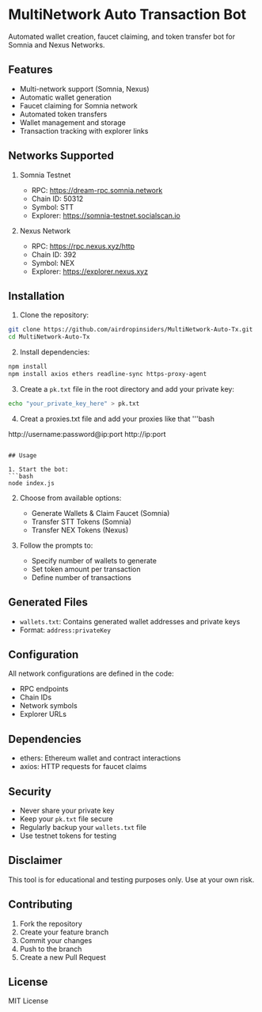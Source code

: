 # MultiNetwork Auto Transaction Bot

Automated wallet creation, faucet claiming, and token transfer bot for Somnia and Nexus Networks.

## Features

- Multi-network support (Somnia, Nexus)
- Automatic wallet generation
- Faucet claiming for Somnia network
- Automated token transfers
- Wallet management and storage
- Transaction tracking with explorer links

## Networks Supported

1. Somnia Testnet
   - RPC: https://dream-rpc.somnia.network
   - Chain ID: 50312
   - Symbol: STT
   - Explorer: https://somnia-testnet.socialscan.io

2. Nexus Network
   - RPC: https://rpc.nexus.xyz/http
   - Chain ID: 392
   - Symbol: NEX
   - Explorer: https://explorer.nexus.xyz

## Installation

1. Clone the repository:
```bash
git clone https://github.com/airdropinsiders/MultiNetwork-Auto-Tx.git
cd MultiNetwork-Auto-Tx
```

2. Install dependencies:
```bash
npm install
npm install axios ethers readline-sync https-proxy-agent
```

3. Create a `pk.txt` file in the root directory and add your private key:
```bash
echo "your_private_key_here" > pk.txt
```

4. Creat a proxies.txt file and add your proxies like that
'''bash

http://username:password@ip:port
http://ip:port
```

## Usage

1. Start the bot:
```bash
node index.js
```

2. Choose from available options:
   - Generate Wallets & Claim Faucet (Somnia)
   - Transfer STT Tokens (Somnia)
   - Transfer NEX Tokens (Nexus)

3. Follow the prompts to:
   - Specify number of wallets to generate
   - Set token amount per transaction
   - Define number of transactions

## Generated Files

- `wallets.txt`: Contains generated wallet addresses and private keys
- Format: `address:privateKey`

## Configuration

All network configurations are defined in the code:
- RPC endpoints
- Chain IDs
- Network symbols
- Explorer URLs

## Dependencies

- ethers: Ethereum wallet and contract interactions
- axios: HTTP requests for faucet claims

## Security

- Never share your private key
- Keep your `pk.txt` file secure
- Regularly backup your `wallets.txt` file
- Use testnet tokens for testing

## Disclaimer

This tool is for educational and testing purposes only. Use at your own risk.

## Contributing

1. Fork the repository
2. Create your feature branch
3. Commit your changes
4. Push to the branch
5. Create a new Pull Request

## License

MIT License
